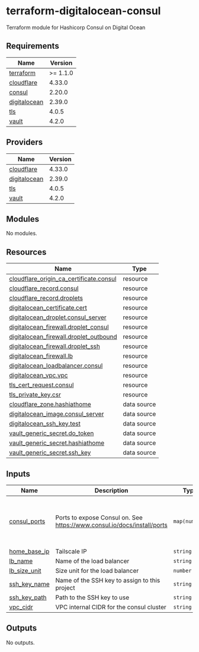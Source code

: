 # terraform-digitalocean-consul
Terraform module for Hashicorp Consul on Digital Ocean

<!-- BEGIN_TF_DOCS -->
## Requirements

| Name | Version |
|------|---------|
| <a name="requirement_terraform"></a> [terraform](#requirement\_terraform) | >= 1.1.0 |
| <a name="requirement_cloudflare"></a> [cloudflare](#requirement\_cloudflare) | 4.33.0 |
| <a name="requirement_consul"></a> [consul](#requirement\_consul) | 2.20.0 |
| <a name="requirement_digitalocean"></a> [digitalocean](#requirement\_digitalocean) | 2.39.0 |
| <a name="requirement_tls"></a> [tls](#requirement\_tls) | 4.0.5 |
| <a name="requirement_vault"></a> [vault](#requirement\_vault) | 4.2.0 |

## Providers

| Name | Version |
|------|---------|
| <a name="provider_cloudflare"></a> [cloudflare](#provider\_cloudflare) | 4.33.0 |
| <a name="provider_digitalocean"></a> [digitalocean](#provider\_digitalocean) | 2.39.0 |
| <a name="provider_tls"></a> [tls](#provider\_tls) | 4.0.5 |
| <a name="provider_vault"></a> [vault](#provider\_vault) | 4.2.0 |

## Modules

No modules.

## Resources

| Name | Type |
|------|------|
| [cloudflare_origin_ca_certificate.consul](https://registry.terraform.io/providers/cloudflare/cloudflare/4.33.0/docs/resources/origin_ca_certificate) | resource |
| [cloudflare_record.consul](https://registry.terraform.io/providers/cloudflare/cloudflare/4.33.0/docs/resources/record) | resource |
| [cloudflare_record.droplets](https://registry.terraform.io/providers/cloudflare/cloudflare/4.33.0/docs/resources/record) | resource |
| [digitalocean_certificate.cert](https://registry.terraform.io/providers/digitalocean/digitalocean/2.39.0/docs/resources/certificate) | resource |
| [digitalocean_droplet.consul_server](https://registry.terraform.io/providers/digitalocean/digitalocean/2.39.0/docs/resources/droplet) | resource |
| [digitalocean_firewall.droplet_consul](https://registry.terraform.io/providers/digitalocean/digitalocean/2.39.0/docs/resources/firewall) | resource |
| [digitalocean_firewall.droplet_outbound](https://registry.terraform.io/providers/digitalocean/digitalocean/2.39.0/docs/resources/firewall) | resource |
| [digitalocean_firewall.droplet_ssh](https://registry.terraform.io/providers/digitalocean/digitalocean/2.39.0/docs/resources/firewall) | resource |
| [digitalocean_firewall.lb](https://registry.terraform.io/providers/digitalocean/digitalocean/2.39.0/docs/resources/firewall) | resource |
| [digitalocean_loadbalancer.consul](https://registry.terraform.io/providers/digitalocean/digitalocean/2.39.0/docs/resources/loadbalancer) | resource |
| [digitalocean_vpc.vpc](https://registry.terraform.io/providers/digitalocean/digitalocean/2.39.0/docs/resources/vpc) | resource |
| [tls_cert_request.consul](https://registry.terraform.io/providers/hashicorp/tls/4.0.5/docs/resources/cert_request) | resource |
| [tls_private_key.csr](https://registry.terraform.io/providers/hashicorp/tls/4.0.5/docs/resources/private_key) | resource |
| [cloudflare_zone.hashiathome](https://registry.terraform.io/providers/cloudflare/cloudflare/4.33.0/docs/data-sources/zone) | data source |
| [digitalocean_image.consul_server](https://registry.terraform.io/providers/digitalocean/digitalocean/2.39.0/docs/data-sources/image) | data source |
| [digitalocean_ssh_key.test](https://registry.terraform.io/providers/digitalocean/digitalocean/2.39.0/docs/data-sources/ssh_key) | data source |
| [vault_generic_secret.do_token](https://registry.terraform.io/providers/hashicorp/vault/4.2.0/docs/data-sources/generic_secret) | data source |
| [vault_generic_secret.hashiathome](https://registry.terraform.io/providers/hashicorp/vault/4.2.0/docs/data-sources/generic_secret) | data source |
| [vault_generic_secret.ssh_key](https://registry.terraform.io/providers/hashicorp/vault/4.2.0/docs/data-sources/generic_secret) | data source |

## Inputs

| Name | Description | Type | Default | Required |
|------|-------------|------|---------|:--------:|
| <a name="input_consul_ports"></a> [consul\_ports](#input\_consul\_ports) | Ports to expose Consul on. See https://www.consul.io/docs/install/ports | `map(number)` | <pre>{<br>  "dns": 8600,<br>  "http": 8500,<br>  "serf-lan": 8301,<br>  "server": 8300<br>}</pre> | no |
| <a name="input_home_base_ip"></a> [home\_base\_ip](#input\_home\_base\_ip) | Tailscale IP | `string` | n/a | yes |
| <a name="input_lb_name"></a> [lb\_name](#input\_lb\_name) | Name of the load balancer | `string` | `"consul-lb"` | no |
| <a name="input_lb_size_unit"></a> [lb\_size\_unit](#input\_lb\_size\_unit) | Size unit for the load balancer | `number` | `1` | no |
| <a name="input_ssh_key_name"></a> [ssh\_key\_name](#input\_ssh\_key\_name) | Name of the SSH key to assign to this project | `string` | `"consul-key"` | no |
| <a name="input_ssh_key_path"></a> [ssh\_key\_path](#input\_ssh\_key\_path) | Path to the SSH key to use | `string` | `"~/.ssh/dokey.pub"` | no |
| <a name="input_vpc_cidr"></a> [vpc\_cidr](#input\_vpc\_cidr) | VPC internal CIDR for the consul cluster | `string` | `"10.10.20.0/24"` | no |

## Outputs

No outputs.
<!-- END_TF_DOCS -->